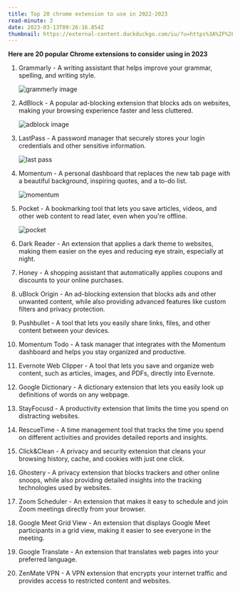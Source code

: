 ```yaml
---
title: Top 20 chrome extension to use in 2022-2023
read-minute: 3
date: 2023-03-13T09:26:16.854Z
thumbnail: https://external-content.duckduckgo.com/iu/?u=https%3A%2F%2Ftse1.mm.bing.net%2Fth%3Fid%3DOIP.Hf0ugTqPBedKRhV7ZD_pfQAAAA%26pid%3DApi&f=1&ipt=f055f452826ceb4e4709e11c21735fd9edbaf10328d8adc359960b27da940408&ipo=images
---
```

<!--StartFragment-->

**Here are 20 popular Chrome extensions to consider using in 2023**

<!--EndFragment-->

<!--StartFragment-->

1. Grammarly - A writing assistant that helps improve your grammar, spelling, and writing style.

   ![grammerly image](https://external-content.duckduckgo.com/iu/?u=https%3A%2F%2Ftse1.mm.bing.net%2Fth%3Fid%3DOIP.YQ7EWODA9-jBcaERxb2vaQHaDt%26pid%3DApi&f=1&ipt=87bb7e7be8339233e411c76eeccc67f4cdf0bb732f83b4a0838ad139149bf798&ipo=images "grammerly image")
2. AdBlock - A popular ad-blocking extension that blocks ads on websites, making your browsing experience faster and less cluttered.

   ![adblock image](https://external-content.duckduckgo.com/iu/?u=https%3A%2F%2Ftse1.mm.bing.net%2Fth%3Fid%3DOIP.B5i8c1i88HRirNWRIis5xQHaB2%26pid%3DApi&f=1&ipt=6531cb8af517c5cccc9980ffd4daa0bffb7458e33f15e30aa834e9f6cff8b5df&ipo=images "adblock image")


3. LastPass - A password manager that securely stores your login credentials and other sensitive information.

   ![last pass](https://external-content.duckduckgo.com/iu/?u=https%3A%2F%2Ftse3.mm.bing.net%2Fth%3Fid%3DOIP.pinum39YAqeQYQK4nCKULQHaDt%26pid%3DApi&f=1&ipt=10b55af1498977f4c170ad287511b1f59d0a5fc36c9577a82f18b56b860f8c44&ipo=images "lastpass")


4. Momentum - A personal dashboard that replaces the new tab page with a beautiful background, inspiring quotes, and a to-do list.

   ![momentum](https://external-content.duckduckgo.com/iu/?u=https%3A%2F%2Ftse3.mm.bing.net%2Fth%3Fid%3DOIP.iinOroCBTCP1ibxBz4QAiQHaCT%26pid%3DApi&f=1&ipt=f234583ddeacb458157c9fbe908c5c73aa3836c2b736dc9bab79706935e78c55&ipo=images "momentum")


5. Pocket - A bookmarking tool that lets you save articles, videos, and other web content to read later, even when you're offline.

   ![pocket](https://external-content.duckduckgo.com/iu/?u=https%3A%2F%2Ftse2.explicit.bing.net%2Fth%3Fid%3DOIP.r2ZrjA4PVOrdTZCaLrsDDAHaEs%26pid%3DApi&f=1&ipt=6d355a7960b619e0defe02c82ed3175484d563abb0a5be6c4d3cd01be7bee0d6&ipo=images "pocket")


6. Dark Reader - An extension that applies a dark theme to websites, making them easier on the eyes and reducing eye strain, especially at night.
7. Honey - A shopping assistant that automatically applies coupons and discounts to your online purchases.
8. uBlock Origin - An ad-blocking extension that blocks ads and other unwanted content, while also providing advanced features like custom filters and privacy protection.
9. Pushbullet - A tool that lets you easily share links, files, and other content between your devices.
10. Momentum Todo - A task manager that integrates with the Momentum dashboard and helps you stay organized and productive.
11. Evernote Web Clipper - A tool that lets you save and organize web content, such as articles, images, and PDFs, directly into Evernote.
12. Google Dictionary - A dictionary extension that lets you easily look up definitions of words on any webpage.
13. StayFocusd - A productivity extension that limits the time you spend on distracting websites.
14. RescueTime - A time management tool that tracks the time you spend on different activities and provides detailed reports and insights.
15. Click&Clean - A privacy and security extension that cleans your browsing history, cache, and cookies with just one click.
16. Ghostery - A privacy extension that blocks trackers and other online snoops, while also providing detailed insights into the tracking technologies used by websites.
17. Zoom Scheduler - An extension that makes it easy to schedule and join Zoom meetings directly from your browser.
18. Google Meet Grid View - An extension that displays Google Meet participants in a grid view, making it easier to see everyone in the meeting.
19. Google Translate - An extension that translates web pages into your preferred language.
20. ZenMate VPN - A VPN extension that encrypts your internet traffic and provides access to restricted content and websites.

<!--EndFragment-->

<!--EndFragment-->